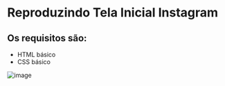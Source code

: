 # Reproduzindo Tela Inicial Instagram

## Os requisitos são:
* HTML básico
* CSS básico



![image](https://user-images.githubusercontent.com/13123254/160659337-66c00cdd-5f92-42b5-8d28-93e79d2047fd.png)
